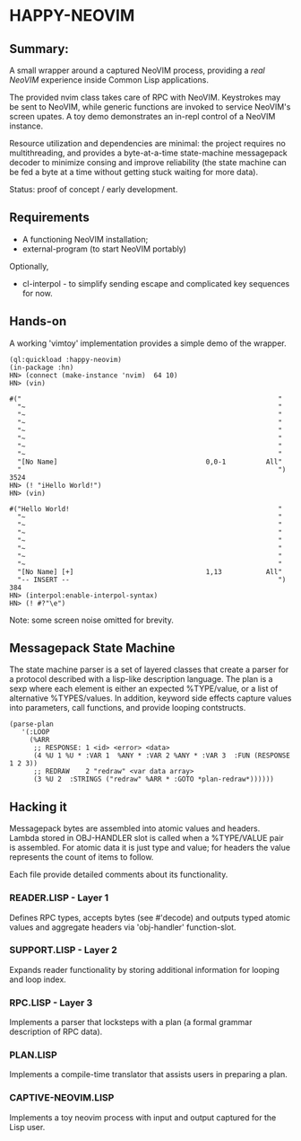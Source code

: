 # HAPPY-NEOVIM

## Summary:

A small wrapper around a captured NeoVIM process, providing a _real NeoVIM_ experience inside Common Lisp applications.

The provided nvim class takes care of RPC with NeoVIM.  Keystrokes may be sent to NeoVIM, while generic functions are invoked to service NeoVIM's screen upates.  A toy demo demonstrates an in-repl control of a NeoVIM instance. 

Resource utilization and dependencies are minimal: the project requires no multithreading, and provides a byte-at-a-time state-machine messagepack decoder to minimize consing and improve reliability (the state machine can be fed a byte at a time without getting stuck waiting for more data).

Status: proof of concept / early development.

## Requirements

* A functioning NeoVIM installation;
* external-program (to start NeoVIM portably)

Optionally,

* cl-interpol - to simplify sending escape and complicated key sequences for now.

## Hands-on

A working 'vimtoy' implementation provides a simple demo of the wrapper.

```
(ql:quickload :happy-neovim)
(in-package :hn)
HN> (connect (make-instance 'nvim)  64 10) 
HN> (vin)

#("                                                                "
  "~                                                               "
  "~                                                               "
  "~                                                               "
  "~                                                               "
  "~                                                               "
  "~                                                               "
  "~                                                               "
  "[No Name]                                     0,0-1          All"
  "                                                                ") 
3524
HN> (! "iHello World!")
HN> (vin)

#("Hello World!                                                    "
  "~                                                               "
  "~                                                               "
  "~                                                               "
  "~                                                               "
  "~                                                               "
  "~                                                               "
  "~                                                               "
  "[No Name] [+]                                 1,13           All"
  "-- INSERT --                                                    ") 
384                 
HN> (interpol:enable-interpol-syntax)
HN> (! #?"\e")
```

Note: some screen noise omitted for brevity.


## Messagepack State Machine


The state machine parser is a set of layered classes that create a parser for a protocol described with a lisp-like description language.  The plan is a sexp where each element is either an expected %TYPE/value, or a list of alternative %TYPES/values.  In addition, keyword side effects capture values into parameters, call functions, and provide looping contstructs.


```
(parse-plan
   '(:LOOP
     (%ARR 
      ;; RESPONSE: 1 <id> <error> <data>
      (4 %U 1 %U * :VAR 1  %ANY * :VAR 2 %ANY * :VAR 3  :FUN (RESPONSE  1 2 3))
      ;; REDRAW    2 "redraw" <var data array>
      (3 %U 2  :STRINGS ("redraw" %ARR * :GOTO *plan-redraw*))))))
```

## Hacking it

Messagepack bytes are assembled into atomic values and headers.  Lambda stored in OBJ-HANDLER slot is called when a %TYPE/VALUE pair is assembled.  For atomic data it is just type and value; for headers the value represents the count of items to follow.



Each file provide detailed comments about its functionality.


### READER.LISP - Layer 1

Defines RPC types, accepts bytes (see #'decode) and outputs typed atomic values and aggregate headers via 'obj-handler' function-slot.

### SUPPORT.LISP - Layer 2

Expands reader functionality by storing additional information for looping and loop index.

### RPC.LISP - Layer 3

Implements a parser that locksteps with a plan (a formal grammar description of RPC data).

### PLAN.LISP 

Implements a compile-time translator that assists users in preparing a plan.

### CAPTIVE-NEOVIM.LISP

Implements a toy neovim process with input and output captured for the Lisp user.



